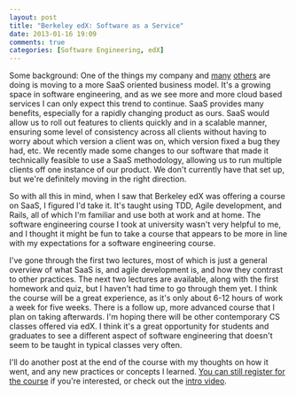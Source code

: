 ```yaml
---
layout: post
title: "Berkeley edX: Software as a Service"
date: 2013-01-16 19:09
comments: true
categories: [Software Engineering, edX]
---
```


Some background: One of the things my company and [many](http://techcrunch.com/2013/01/03/forrester-saas-and-data-driven-smart-apps-fueling-worldwide-software-growth/) [others](http://www.computerworlduk.com/in-depth/cloud-computing/3419286/saas-in-2013-companies-trends-watch/) are doing is moving to a more SaaS oriented business model. It's a growing space in software engineering, and as we see more and more cloud based services I can only expect this trend to continue. SaaS provides many benefits, especially for a rapidly changing product as ours. SaaS would allow us to roll out features to clients quickly and in a scalable manner, ensuring some level of consistency across all clients without having to worry about which version a client was on, which version fixed a bug they had, etc. We recently made some changes to our software that made it technically feasible to use a SaaS methodology, allowing us to run multiple clients off one instance of our product. We don't currently have that set up, but we're definitely moving in the right direction.

<!-- more -->

So with all this in mind, when I saw that Berkeley edX was offering a course on SaaS, I figured I'd take it. It's taught using TDD, Agile development, and Rails, all of which I'm familiar and use both at work and at home. The software engineering course I took at university wasn't very helpful to me, and I thought it might be fun to take a course that appears to be more in line with my expectations for a software engineering course.

I've gone through the first two lectures, most of which is just a general overview of what SaaS is, and agile development is, and how they contrast to other practices. The next two lectures are available, along with the first homework and quiz, but I haven't had time to go through them yet. I think the course will be a great experience, as it's only about 6-12 hours of work a week for five weeks. There is a follow up, more advanced course that I plan on taking afterwards. I'm hoping there will be other contemporary CS classes offered via edX. I think it's a great opportunity for students and graduates to see a different aspect of software engineering that doesn't seem to be taught in typical classes very often.

I'll do another post at the end of the course with my thoughts on how it went, and any new practices or concepts I learned. [You can still register for the course](https://www.edx.org/courses/BerkeleyX/CS169.1x/2013_Spring/about) if you're interested, or check out the [intro video](http://www.youtube.com/watch?v=V36LpHqtcDY).
